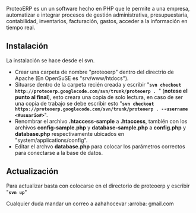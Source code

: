 ProteoERP es un un software hecho en PHP que le permite a una empresa, automatizar e integrar procesos de gestión administrativa, presupuestaria, contabilidad, inventarios, facturación, gastos, acceder a la información en tiempo real.


## Instalación ##

La instalación se hace desde el svn.

  * Crear una carpeta de nombre "proteoerp" dentro del directrio de Apache (En OpenSuSE es "srv/www/htdocs").
  * Situarse dentro de la carpeta recién creada y escribir "**`svn checkout http://proteoerp.googlecode.com/svn/trunk/proteoerp . `**" (**notese el punto al final**), esto creara una copia de solo lectura, en caso de ser una copia de trabajo se debe escribir esto "**`svn checkout https://proteoerp.googlecode.com/svn/trunk/proteoerp . --username <#usuario#>`**".
  * Renombrar el archivo **.htaccess-sample** a **.htaccess**, también con los archivos **config-sample.php** y **database-sample.php** a **config.php** y **database.php** respectivamente ubicados en "system/applications/config".
  * Editar el archvo **database.php** para colocar los parámetros correctos para conectarse a la base de datos.

## Actualización ##

Para actualizar basta con colocarse en el directorio de proteoerp y escribir "**`svn up`**"


Cualquier duda mandar un correo a aahahocevar :arroba: gmail.com